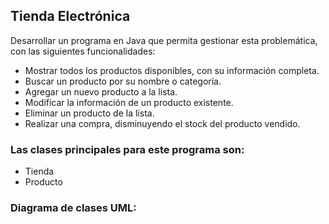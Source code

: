 ## Tienda Electrónica
Desarrollar un programa en Java que permita gestionar esta problemática, con las siguientes funcionalidades:
- Mostrar todos los productos disponibles, con su información completa.
- Buscar un producto por su nombre o categoría.
- Agregar un nuevo producto a la lista.
- Modificar la información de un producto existente.
- Eliminar un producto de la lista.
- Realizar una compra, disminuyendo el stock del producto vendido.

### Las clases principales para este programa son:
- Tienda
- Producto

### Diagrama de clases UML:


